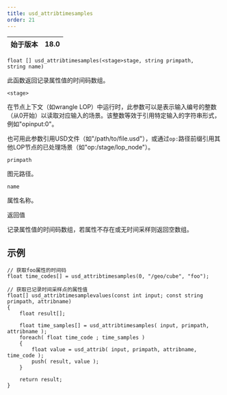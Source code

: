 ```yaml
---
title: usd_attribtimesamples
order: 21
---
```

| 始于版本 | 18.0 |
| --- | --- |

`float [] usd_attribtimesamples(<stage>stage, string primpath, string name)`

此函数返回记录属性值的时间码数组。

`<stage>`

在节点上下文（如wrangle LOP）中运行时，此参数可以是表示输入编号的整数（从0开始）以读取对应输入的场景。该整数等效于引用特定输入的字符串形式，例如"opinput:0"。

也可用此参数引用USD文件（如"/path/to/file.usd"），或通过`op:`路径前缀引用其他LOP节点的已处理场景（如"op:/stage/lop_node"）。

`primpath`

图元路径。

`name`

属性名称。

返回值

记录属性值的时间码数组，若属性不存在或无时间采样则返回空数组。

## 示例

```vex
// 获取foo属性的时间码
float time_codes[] = usd_attribtimesamples(0, "/geo/cube", "foo");

```

```vex
// 获取已记录时间采样点的属性值
float[] usd_attribtimesamplevalues(const int input; const string primpath, attribname)
{
    float result[];

    float time_samples[] = usd_attribtimesamples( input, primpath, attribname );
    foreach( float time_code ; time_samples ) 
    {
        float value = usd_attrib( input, primpath, attribname, time_code );
        push( result, value );
    }

    return result;
}

```
